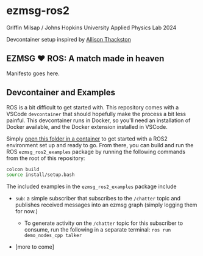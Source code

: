 # ezmsg-ros2

Griffin Milsap / Johns Hopkins University Applied Physics Lab 2024

Devcontainer setup inspired by [Allison Thackston](https://www.allisonthackston.com/articles/vscode-docker-ros2.html)

## EZMSG ❤️ ROS: A match made in heaven
Manifesto goes here.

## Devcontainer and Examples
ROS is a bit difficult to get started with.  This repository comes with a VSCode `devcontainer` that should hopefully make the process a bit less painful.  This devcontainer runs in Docker, so you'll need an installation of Docker available, and the Docker extension installed in VSCode.

Simply [open this folder in a container](https://code.visualstudio.com/docs/devcontainers/containers#_quick-start-open-an-existing-folder-in-a-container) to get started with a ROS2 environment set up and ready to go.  From there, you can build and run the ROS `ezmsg_ros2_examples` package by running the following commands from the root of this repository:

``` bash
colcon build
source install/setup.bash
```

The included examples in the `ezmsg_ros2_examples` package include
* `sub`: a simple subscriber that subscribes to the `/chatter` topic and publishes received messages into an ezmsg graph (simply logging them for now.)  
  * To generate activity on the `/chatter` topic for this subscriber to consume, run the following in a separate terminal: `ros run demo_nodes_cpp talker`

* [more to come]



